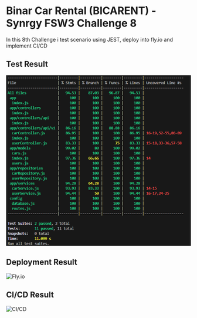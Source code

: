 # Binar Car Rental (BICARENT) - Synrgy FSW3 Challenge 8
In this 8th Challenge i test scenario using JEST, deploy into fly.io and implement CI/CD
## Test Result
![Test Result](https://raw.githubusercontent.com/bytadit/bicarent/Challenge_8/test-res.png)
## Deployment Result
![Fly.io]()
## CI/CD Result
![CI/CD]()
